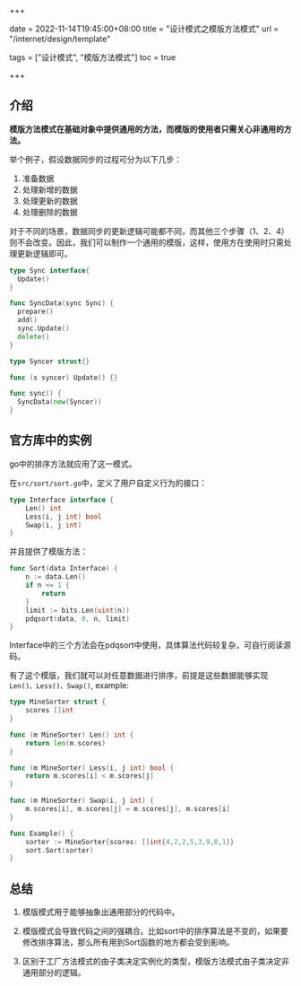 +++

date = 2022-11-14T19:45:00+08:00
title = "设计模式之模版方法模式"
url = "/internet/design/template"

tags = ["设计模式", "模版方法模式"]
toc = true

+++

## 介绍

**模版方法模式在基础对象中提供通用的方法，而模版的使用者只需关心非通用的方法。**

举个例子，假设数据同步的过程可分为以下几步：

1. 准备数据
2. 处理新增的数据
3. 处理更新的数据
4. 处理删除的数据

对于不同的场景，数据同步的更新逻辑可能都不同，而其他三个步骤（1、2、4）则不会改变。因此，我们可以制作一个通用的模版，这样，使用方在使用时只需处理更新逻辑即可。

```go
type Sync interface{
  Update()
}

func SyncData(sync Sync) {
  prepare()
  add()
  sync.Update()
  delete()
}

type Syncer struct{}

func (s syncer) Update() {}

func sync() {
  SyncData(new(Syncer))
}
```

## 官方库中的实例

go中的排序方法就应用了这一模式。

在`src/sort/sort.go`中，定义了用户自定义行为的接口：

```go
type Interface interface {
	Len() int
	Less(i, j int) bool
	Swap(i, j int)
}
```

并且提供了模版方法：

```go
func Sort(data Interface) {
	n := data.Len()
	if n <= 1 {
		return
	}
	limit := bits.Len(uint(n))
	pdqsort(data, 0, n, limit)
}
```

Interface中的三个方法会在pdqsort中使用，具体算法代码较复杂，可自行阅读源码。

有了这个模版，我们就可以对任意数据进行排序，前提是这些数据能够实现`Len()、Less()、Swap()`, example:

```go
type MineSorter struct {
	scores []int
}

func (m MineSorter) Len() int {
	return len(m.scores)
}

func (m MineSorter) Less(i, j int) bool {
	return m.scores[i] < m.scores[j]
}

func (m MineSorter) Swap(i, j int) {
	m.scores[i], m.scores[j] = m.scores[j], m.scores[i]
}

func Example() {
	sorter := MineSorter{scores: []int{4,2,2,5,3,9,0,1}}
	sort.Sort(sorter)
}
```

## 总结

1. 模版模式用于能够抽象出通用部分的代码中。

2. 模版模式会导致代码之间的强耦合。比如sort中的排序算法是不变的，如果要修改排序算法，那么所有用到Sort函数的地方都会受到影响。

3. 区别于工厂方法模式的由子类决定实例化的类型，模版方法模式由子类决定非通用部分的逻辑。
